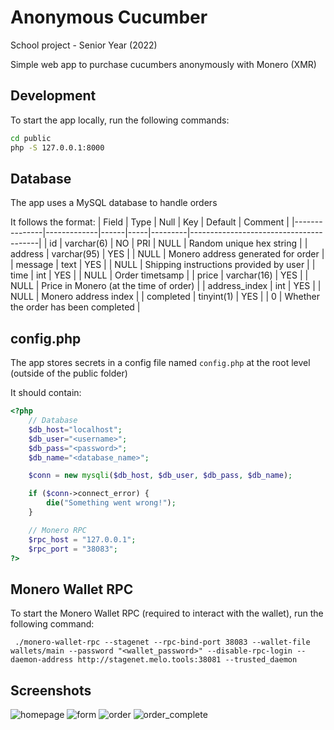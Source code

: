 # Anonymous Cucumber

School project - Senior Year (2022)

Simple web app to purchase cucumbers anonymously with Monero (XMR)

## Development
To start the app locally, run the following commands:
```bash
cd public
php -S 127.0.0.1:8000
```

## Database
The app uses a MySQL database to handle orders

It follows the format:
| Field         | Type        | Null | Key | Default | Comment                                |
|---------------|-------------|------|-----|---------|----------------------------------------|
| id            | varchar(6)  | NO   | PRI | NULL    | Random unique hex string               |
| address       | varchar(95) | YES  |     | NULL    | Monero address generated for order     |
| message       | text        | YES  |     | NULL    | Shipping instructions provided by user |
| time          | int         | YES  |     | NULL    | Order timetsamp                        |
| price         | varchar(16) | YES  |     | NULL    | Price in Monero (at the time of order) |
| address_index | int         | YES  |     | NULL    | Monero address index                   |
| completed     | tinyint(1)  | YES  |     | 0       | Whether the order has been completed   |

## config.php
The app stores secrets in a config file named `config.php` at the root level (outside of the public folder)

It should contain:
```php
<?php
    // Database
    $db_host="localhost";
    $db_user="<username>";
    $db_pass="<password>";
    $db_name="<database_name>";

    $conn = new mysqli($db_host, $db_user, $db_pass, $db_name);

    if ($conn->connect_error) {
        die("Something went wrong!");
    }

    // Monero RPC
    $rpc_host = "127.0.0.1";
    $rpc_port = "38083";
?>
```

## Monero Wallet RPC
To start the Monero Wallet RPC (required to interact with the wallet), run the following command:
```shell
 ./monero-wallet-rpc --stagenet --rpc-bind-port 38083 --wallet-file wallets/main --password "<wallet_password>" --disable-rpc-login --daemon-address http://stagenet.melo.tools:38081 --trusted_daemon
```

## Screenshots
![homepage](https://user-images.githubusercontent.com/62302815/162515879-42b81a42-3fc3-458c-a805-50a5e5e321e7.png)
![form](https://user-images.githubusercontent.com/62302815/162515884-05f1b731-1c49-4cc8-a74e-ac8d92f18a0f.png)
![order](https://user-images.githubusercontent.com/62302815/162515886-8c4b733c-fe6e-4f1d-914d-d5eba8474837.png)
![order_complete](https://user-images.githubusercontent.com/62302815/162515888-3be9c0ea-3ac5-4a35-85aa-e16dfa634749.png)